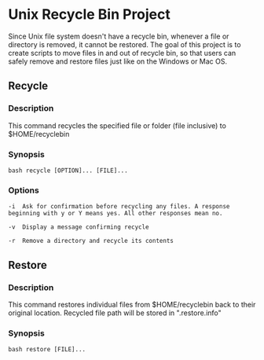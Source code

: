 # Unix Recycle Bin Project
Since Unix file system doesn't have a recycle bin, whenever a file or directory is removed, it cannot be restored. The goal of this project is to create scripts to move files in and out of recycle bin, so that users can safely remove and restore files just like on the Windows or Mac OS.

## Recycle
### Description
This command recycles the specified file or folder (file inclusive) to $HOME/recyclebin

### Synopsis
```
bash recycle [OPTION]... [FILE]...
```

### Options
```
-i	Ask for confirmation before recycling any files. A response beginning with y or Y means yes. All other responses mean no.

-v	Display a message confirming recycle

-r	Remove a directory and recycle its contents
```

## Restore
### Description
This command restores individual files from $HOME/recyclebin back to their original location.  Recycled file path will be stored in ".restore.info"

### Synopsis
```
bash restore [FILE]...
```
